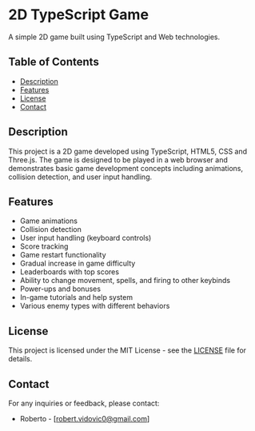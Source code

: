 # 2D TypeScript Game

A simple 2D game built using TypeScript and Web technologies.

## Table of Contents

- [Description](#description)
- [Features](#features)
- [License](#license)
- [Contact](#contact)

## Description

This project is a 2D game developed using TypeScript, HTML5, CSS and Three.js. The game is designed to be played in a web browser and demonstrates basic game development concepts including animations, collision detection, and user input handling.

## Features

- Game animations
- Collision detection
- User input handling (keyboard controls)
- Score tracking
- Game restart functionality
- Gradual increase in game difficulty
- Leaderboards with top scores
- Ability to change movement, spells, and firing to other keybinds
- Power-ups and bonuses
- In-game tutorials and help system
- Various enemy types with different behaviors

## License

This project is licensed under the MIT License - see the [LICENSE](LICENSE) file for details.

## Contact

For any inquiries or feedback, please contact:

- Roberto - [robert.vidovic0@gmail.com]

